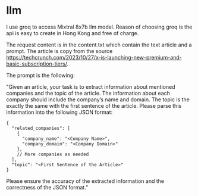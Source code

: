 # llm
I use groq to access Mixtral 8x7b llm model. Reason of choosing groq is the api is easy to create in Hong Kong and free of charge.

The request content is in the content.txt which contain the text article and a prompt. The article is copy from the source https://techcrunch.com/2023/10/27/x-is-launching-new-premium-and-basic-subscription-tiers/. 

The prompt is the following:

"Given an article, your task is to extract information about mentioned companies and the topic of the article. The information about each company should include the company’s name and domain. The topic is the exactly the same with the first sentence of the article. Please parse this information into the following JSON format: 

```
{
  "related_companies": [
    {
      "company_name": "<Company Name>",
      "company_domain": "<Company Domain>"
    },
    // More companies as needed
  ],
  "topic": "<First Sentence of the Article>"
}
```
Please ensure the accuracy of the extracted information and the correctness of the JSON format."
